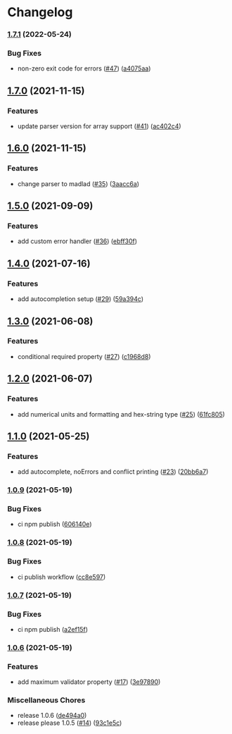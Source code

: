 # Changelog

### [1.7.1](https://www.github.com/furious-commander/furious-commander/compare/v1.7.0...v1.7.1) (2022-05-24)


### Bug Fixes

* non-zero exit code for errors ([#47](https://www.github.com/furious-commander/furious-commander/issues/47)) ([a4075aa](https://www.github.com/furious-commander/furious-commander/commit/a4075aabe567e64044dd41484393d4e956309daa))

## [1.7.0](https://www.github.com/furious-commander/furious-commander/compare/v1.6.0...v1.7.0) (2021-11-15)


### Features

* update parser version for array support ([#41](https://www.github.com/furious-commander/furious-commander/issues/41)) ([ac402c4](https://www.github.com/furious-commander/furious-commander/commit/ac402c4387cf742d5f8b44139b323304b97524e0))

## [1.6.0](https://www.github.com/furious-commander/furious-commander/compare/v1.5.0...v1.6.0) (2021-11-15)


### Features

* change parser to madlad ([#35](https://www.github.com/furious-commander/furious-commander/issues/35)) ([3aacc6a](https://www.github.com/furious-commander/furious-commander/commit/3aacc6acb27552be54d764af00d780e74bd4f178))

## [1.5.0](https://www.github.com/furious-commander/furious-commander/compare/v1.4.0...v1.5.0) (2021-09-09)


### Features

* add custom error handler ([#36](https://www.github.com/furious-commander/furious-commander/issues/36)) ([ebff30f](https://www.github.com/furious-commander/furious-commander/commit/ebff30f0d6d990507574b5c0987b609606214727))

## [1.4.0](https://www.github.com/nugaon/furious-commander/compare/v1.3.0...v1.4.0) (2021-07-16)


### Features

* add autocompletion setup ([#29](https://www.github.com/nugaon/furious-commander/issues/29)) ([59a394c](https://www.github.com/nugaon/furious-commander/commit/59a394cf5f861df7d41f2910857ec3bb10351494))

## [1.3.0](https://www.github.com/nugaon/furious-commander/compare/v1.2.0...v1.3.0) (2021-06-08)


### Features

* conditional required property ([#27](https://www.github.com/nugaon/furious-commander/issues/27)) ([c1968d8](https://www.github.com/nugaon/furious-commander/commit/c1968d816b9682650c78ebddfa7ecc811757cd11))

## [1.2.0](https://www.github.com/nugaon/furious-commander/compare/v1.1.0...v1.2.0) (2021-06-07)


### Features

* add numerical units and formatting and hex-string type ([#25](https://www.github.com/nugaon/furious-commander/issues/25)) ([61fc805](https://www.github.com/nugaon/furious-commander/commit/61fc80575e072b77885ba7377b6df8a68c5b3413))

## [1.1.0](https://www.github.com/nugaon/furious-commander/compare/v1.0.9...v1.1.0) (2021-05-25)


### Features

* add autocomplete, noErrors and conflict printing ([#23](https://www.github.com/nugaon/furious-commander/issues/23)) ([20bb6a7](https://www.github.com/nugaon/furious-commander/commit/20bb6a790644ae797150e0812ae1236e313b78d8))

### [1.0.9](https://www.github.com/nugaon/furious-commander/compare/v1.0.8...v1.0.9) (2021-05-19)


### Bug Fixes

* ci npm publish ([606140e](https://www.github.com/nugaon/furious-commander/commit/606140e26b06847e0e9a3ef3cd95a145850e8923))

### [1.0.8](https://www.github.com/nugaon/furious-commander/compare/v1.0.7...v1.0.8) (2021-05-19)


### Bug Fixes

* ci publish workflow ([cc8e597](https://www.github.com/nugaon/furious-commander/commit/cc8e597c0f96d6fa8a9138402215c453fdede57f))

### [1.0.7](https://www.github.com/nugaon/furious-commander/compare/v1.0.6...v1.0.7) (2021-05-19)


### Bug Fixes

* ci npm publish ([a2ef15f](https://www.github.com/nugaon/furious-commander/commit/a2ef15f49b77474c405fa61549ad634ef27d7494))

### [1.0.6](https://www.github.com/nugaon/furious-commander/compare/v1.0.0...v1.0.6) (2021-05-19)


### Features

* add maximum validator property ([#17](https://www.github.com/nugaon/furious-commander/issues/17)) ([3e97890](https://www.github.com/nugaon/furious-commander/commit/3e97890a7a39a5d0cfcc81504a17a78b02d24ff6))


### Miscellaneous Chores

* release 1.0.6 ([de494a0](https://www.github.com/nugaon/furious-commander/commit/de494a0e322b70dee809b0cf772c89437632d35c))
* release please 1.0.5 ([#14](https://www.github.com/nugaon/furious-commander/issues/14)) ([93c1e5c](https://www.github.com/nugaon/furious-commander/commit/93c1e5cf57508ec14f3eabd998daee26c6ef19fa))
